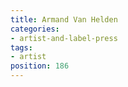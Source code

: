 ```yaml
---
title: Armand Van Helden
categories:
- artist-and-label-press
tags:
- artist
position: 186
---
```


